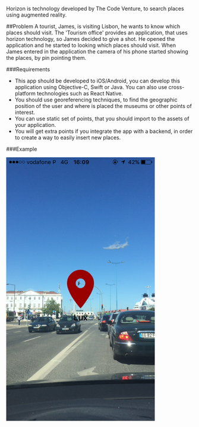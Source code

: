 Horizon is technology developed by The Code Venture, to search places using augmented reality.

##Problem
A tourist, James, is visiting Lisbon, he wants to know which places should visit. The 'Tourism office' provides an application, that uses horizon technology, so James decided to give a shot.
He opened the application and he started to looking which places should visit. When James entered in the application the camera of his phone started showing the places, by pin pointing them.

###Requirements
- This app should be developed to iOS/Android, you can develop this application using Objective-C, Swift or Java. You can also use cross-platform technologies such as React Native.
- You should use georeferencing techniques, to find the geographic position of the user and where is placed the museums or other points of interest.
- You can use static set of points, that you should import to the assets of your application.
- You will get extra points if you integrate the app with a backend, in order to create a way to easily insert new places.

###Example

<img src="/imgs/horizon.png" width="400">
